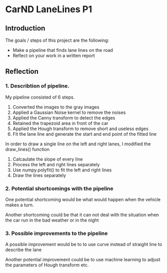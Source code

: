 # CarND LaneLines P1

## Introduction

The goals / steps of this project are the following:
* Make a pipeline that finds lane lines on the road
* Reflect on your work in a written report

## Reflection

### 1. Describtion of pipeline.

My pipeline consisted of 6 steps.
1. Converted the images to the gray images
2. Applied a Gaussian Noise kernel to remove the noises
3. Applied the Canny transform to detect the edges
4. Retained the trapezoid area in front of the car
5. Applied the Hough transform to remove short and useless edges
6. Fit the lane line and generate the start and end point of the fitted line

In order to draw a single line on the left and right lanes, I modified the draw_lines() function
1. Calcaulate the slope of every line
2. Process the left and right lines separately
3. Use numpy.polyfit() to fit the left and right lines
4. Draw the lines separately

### 2. Potential shortcomings with the pipeline

One potential shortcoming would be what would happen when the vehicle makes a turn.

Another shortcoming could be that it can not deal with the situation when the car run in the bad weather or in the night

### 3. Possible improvements to the pipeline

A possible improvement would be to to use curve instead of straight line to describe the lane

Another potential improvement could be to use machine learning to adjust the parameters of Hough transform etc.

